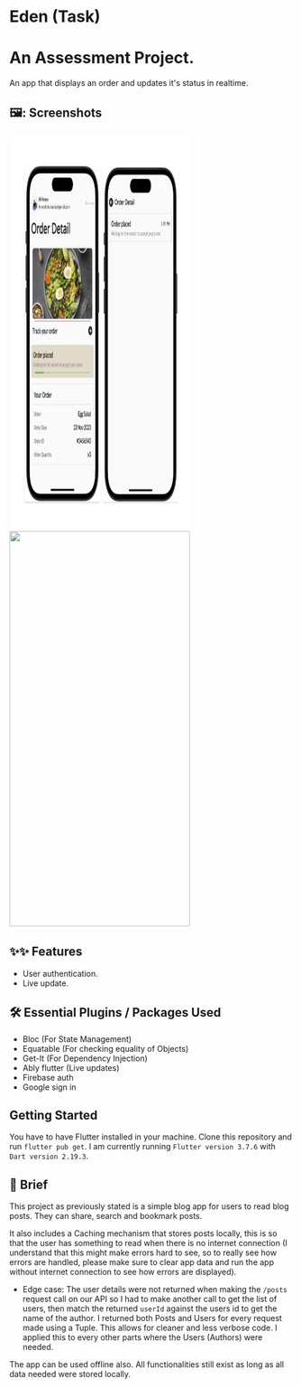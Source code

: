 # Eden (Task)

# An Assessment Project.
An app that displays an order and updates it's status in realtime.

## 🖼️: Screenshots ##
<p float="left">
  <img src= "https://github.com/maykhid/eden_task/blob/main/assets/images/app_ui.jpg" width="320" height="700" />
  <img src="https://user-images.githubusercontent.com/54851623/197095679-b089e24a-f6a7-4c5d-9329-64dcf7c0bf7d.png" width="320" height="700"/> 
<!--   <img src="/img3.png" width="100" /> -->
</p>


## ✨✨ Features
- User authentication.
- Live update.

## 🛠 Essential Plugins / Packages Used
- Bloc (For State Management) 
- Equatable (For checking equality of Objects)
- Get-It (For Dependency Injection)
- Ably flutter (Live updates)
- Firebase auth
- Google sign in

## Getting Started
You have to have Flutter installed in your machine. Clone this repository and run `flutter pub get`.
I am currently running `Flutter version 3.7.6` with `Dart version 2.19.3`.

## 📖 Brief
This project as previously stated is a simple blog app for users to read blog posts. They can share, search and bookmark posts. 

It also includes a Caching mechanism that stores posts locally, this is so that the user has something to read when there is no internet connection (I understand that this might make errors hard to see, so to really see how errors are handled, please make sure to clear app data and run the app without internet connection to see how errors are displayed).

* Edge case:
The user details were not returned when making the `/posts` request call on our API so I had to make another call to get the list of users, then match the returned `userId` against the users id to get the name of the author. I returned both Posts and Users for every request made using a Tuple. This allows for cleaner and less verbose code. I applied this to every other parts where the Users (Authors) were needed.


The app can be used offline also. All functionalities still exist as long as all data needed were stored locally.
